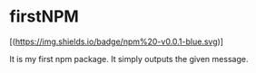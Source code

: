 # firstNPM
[(https://img.shields.io/badge/npm%20-v0.0.1-blue.svg)]

It is my first npm package. It simply outputs the given message.
